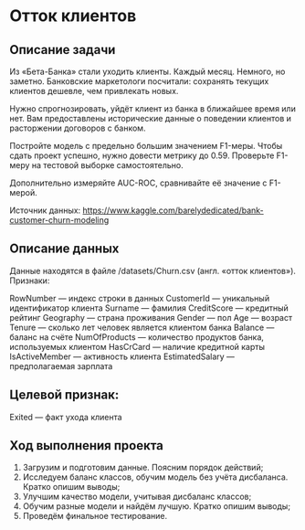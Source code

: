 # Отток клиентов

## Описание задачи
Из «Бета-Банка» стали уходить клиенты. Каждый месяц. Немного, но заметно. Банковские маркетологи посчитали: сохранять текущих клиентов дешевле, чем привлекать новых.

Нужно спрогнозировать, уйдёт клиент из банка в ближайшее время или нет. Вам предоставлены исторические данные о поведении клиентов и расторжении договоров с банком.

Постройте модель с предельно большим значением F1-меры. Чтобы сдать проект успешно, нужно довести метрику до 0.59. Проверьте F1-меру на тестовой выборке самостоятельно.

Дополнительно измеряйте AUC-ROC, сравнивайте её значение с F1-мерой.

Источник данных: https://www.kaggle.com/barelydedicated/bank-customer-churn-modeling

## Описание данных
Данные находятся в файле /datasets/Churn.csv (англ. «отток клиентов»).
Признаки:

RowNumber — индекс строки в данных
CustomerId — уникальный идентификатор клиента
Surname — фамилия
CreditScore — кредитный рейтинг
Geography — страна проживания
Gender — пол
Age — возраст
Tenure — сколько лет человек является клиентом банка
Balance — баланс на счёте
NumOfProducts — количество продуктов банка, используемых клиентом
HasCrCard — наличие кредитной карты
IsActiveMember — активность клиента
EstimatedSalary — предполагаемая зарплата

## Целевой признак:

Exited — факт ухода клиента  

## Ход выполнения проекта
1) Загрузим и подготовим данные. Поясним порядок действий;
2) Исследуем баланс классов, обучим модель без учёта дисбаланса. Кратко опишим выводы;
3) Улучшим качество модели, учитывая дисбаланс классов;
4) Обучим разные модели и найдём лучшую. Кратко опишим выводы;
5) Проведём финальное тестирование.

